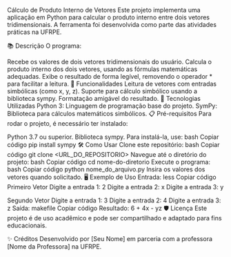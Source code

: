 Cálculo de Produto Interno de Vetores
Este projeto implementa uma aplicação em Python para calcular o produto interno entre dois vetores tridimensionais. A ferramenta foi desenvolvida como parte das atividades práticas na UFRPE.

📚 Descrição
O programa:

Recebe os valores de dois vetores tridimensionais do usuário.
Calcula o produto interno dos dois vetores, usando as fórmulas matemáticas adequadas.
Exibe o resultado de forma legível, removendo o operador * para facilitar a leitura.
🔧 Funcionalidades
Leitura de vetores com entradas simbólicas (como x, y, z).
Suporte para cálculo simbólico usando a biblioteca sympy.
Formatação amigável do resultado.
🚀 Tecnologias Utilizadas
Python 3: Linguagem de programação base do projeto.
SymPy: Biblioteca para cálculos matemáticos simbólicos.
📋 Pré-requisitos
Para rodar o projeto, é necessário ter instalado:

Python 3.7 ou superior.
Biblioteca sympy. Para instalá-la, use:
bash
Copiar código
pip install sympy
🛠️ Como Usar
Clone este repositório:
bash
Copiar código
git clone <URL_DO_REPOSITORIO>
Navegue até o diretório do projeto:
bash
Copiar código
cd nome-do-diretorio
Execute o programa:
bash
Copiar código
python nome_do_arquivo.py
Insira os valores dos vetores quando solicitado.
🖥️ Exemplo de Uso
Entrada:
less
Copiar código
Primeiro Vetor
Digite a entrada 1: 2
Digite a entrada 2: x
Digite a entrada 3: y

Segundo Vetor
Digite a entrada 1: 3
Digite a entrada 2: 4
Digite a entrada 3: z
Saída:
makefile
Copiar código
Resultado:
6 + 4x - yz
🛡️ Licença
Este projeto é de uso acadêmico e pode ser compartilhado e adaptado para fins educacionais.

✨ Créditos
Desenvolvido por [Seu Nome] em parceria com a professora [Nome da Professora] na UFRPE.
